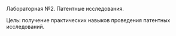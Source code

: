 Лабораторная №2. Патентные исследования.

Цель: получение практических навыков проведения патентных исследований.

